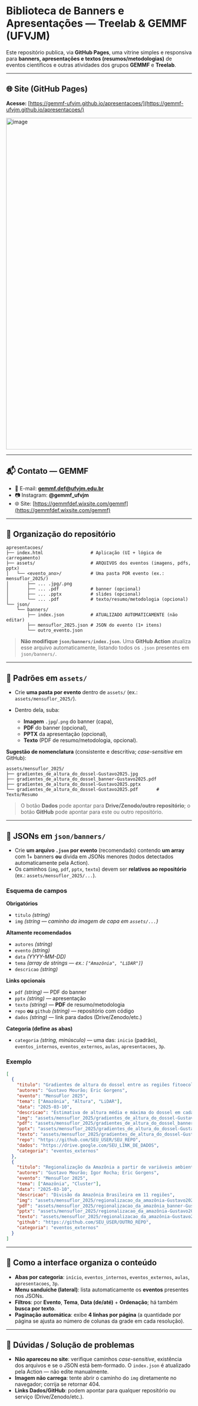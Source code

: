 # Biblioteca de Banners e Apresentações — Treelab & GEMMF (UFVJM)

Este repositório publica, via **GitHub Pages**, uma vitrine simples e responsiva para **banners, apresentações e textos (resumos/metodologias)** de eventos científicos e outras atividades dos grupos **GEMMF** e **Treelab**.

---

## 🌐 Site (GitHub Pages)

**Acesse:** [https://gemmf-ufvjm.github.io/apresentacoes/](https://gemmf-ufvjm.github.io/apresentacoes/)

[<img width="787" height="898" alt="image" src="https://github.com/user-attachments/assets/258eda7a-ec31-4144-b309-21e8bf90ee96" />](https://gemmf-ufvjm.github.io/apresentacoes/)

---

## 📬 Contato — GEMMF

* 📧 E-mail: **[gemmf.def@ufvjm.edu.br](mailto:gemmf.def@ufvjm.edu.br)**
* 📷 Instagram: **@gemmf_ufvjm**
* 🌐 Site: [https://gemmfdef.wixsite.com/gemmf](https://gemmfdef.wixsite.com/gemmf)

---

## 📁 Organização do repositório

```
apresentacoes/
├── index.html                  # Aplicação (UI + lógica de carregamento)
├── assets/                     # ARQUIVOS dos eventos (imagens, pdfs, pptx)
│   └── <evento_ano>/           # Uma pasta POR evento (ex.: mensuflor_2025/)
│       ├── ... .jpg/.png
│       ├── ... .pdf            # banner (opcional)
│       ├── ... .pptx           # slides (opcional)
│       └── ... .pdf            # texto/resumo/metodologia (opcional)
└── json/
    └── banners/
        ├── index.json          # ATUALIZADO AUTOMATICAMENTE (não editar)
        ├── mensuflor_2025.json # JSON do evento (1+ itens)
        └── outro_evento.json
```

> **Não modifique `json/banners/index.json`.** Uma **GitHub Action** atualiza esse arquivo automaticamente, listando todos os `.json` presentes em `json/banners/`.

---

## 🧱 Padrões em `assets/`

* Crie **uma pasta por evento** dentro de `assets/` (ex.: `assets/mensuflor_2025/`).
* Dentro dela, suba:

  * **Imagem** `.jpg`/`.png` do banner (capa),
  * **PDF** do banner (opcional),
  * **PPTX** da apresentação (opcional),
  * **Texto** (PDF de resumo/metodologia, opcional).

**Sugestão de nomenclatura** (consistente e descritiva; *case-sensitive* em GitHub):

```
assets/mensuflor_2025/
├── gradientes_de_altura_do_dossel-Gustavo2025.jpg
├── gradientes_de_altura_do_dossel_banner-Gustavo2025.pdf
├── gradientes_de_altura_do_dossel-Gustavo2025.pptx
└── gradientes_de_altura_do_dossel-Gustavo2025.pdf       # Texto/Resumo
```

> O botão **Dados** pode apontar para **Drive/Zenodo/outro repositório**; o botão **GitHub** pode apontar para este ou outro repositório.

---

## 🧾 JSONs em `json/banners/`

* Crie **um arquivo `.json` por evento** (recomendado) contendo **um array** com 1+ banners **ou** divida em JSONs menores (todos detectados automaticamente pela Action).
* Os caminhos (`img`, `pdf`, `pptx`, `texto`) devem ser **relativos ao repositório** (ex.: `assets/mensuflor_2025/...`).

### Esquema de campos

**Obrigatórios**

* `titulo` *(string)*
* `img` *(string — caminho da imagem de capa em `assets/...`)*

**Altamente recomendados**

* `autores` *(string)*
* `evento` *(string)*
* `data` *(YYYY-MM-DD)*
* `tema` *(array de strings — ex.: `["Amazônia", "LiDAR"]`)*
* `descricao` *(string)*

**Links opcionais**

* `pdf` *(string)* — PDF do banner
* `pptx` *(string)* — apresentação
* `texto` *(string)* — **PDF** de resumo/metodologia
* `repo` **ou** `github` *(string)* — repositório com código
* `dados` *(string)* — link para dados (Drive/Zenodo/etc.)

**Categoria (define as abas)**

* `categoria` *(string, minúsculo)* — uma das:
  `inicio` (padrão), `eventos_internos`, `eventos_externos`, `aulas`, `apresentacoes`, `3p`.

### Exemplo

```json
[
  {
    "titulo": "Gradientes de altura do dossel entre as regiões fitoecológicas da Amazônia",
    "autores": "Gustavo Mourão; Eric Gorgens",
    "evento": "MensuFlor 2025",
    "tema": ["Amazônia", "Altura", "LiDAR"],
    "data": "2025-03-10",
    "descricao": "Estimativa de altura média e máxima do dossel em cada fitofisionomia do IBGE",
    "img": "assets/mensuflor_2025/gradientes_de_altura_do_dossel-Gustavo2025.jpg",
    "pdf": "assets/mensuflor_2025/gradientes_de_altura_do_dossel_banner-Gustavo2025.pdf",
    "pptx": "assets/mensuflor_2025/gradientes_de_altura_do_dossel-Gustavo2025.pptx",
    "texto": "assets/mensuflor_2025/gradientes_de_altura_do_dossel-Gustavo2025.pdf",
    "repo": "https://github.com/SEU_USER/SEU_REPO",
    "dados": "https://drive.google.com/SEU_LINK_DE_DADOS",
    "categoria": "eventos_externos"
  },
  {
    "titulo": "Regionalização da Amazônia a partir de variáveis ambientais",
    "autores": "Gustavo Mourão; Igor Rocha; Eric Gorgens",
    "evento": "MensuFlor 2025",
    "tema": ["Amazônia", "Cluster"],
    "data": "2025-03-10",
    "descricao": "Divisão da Amazônia Brasileira em 11 regiões",
    "img": "assets/mensuflor_2025/regionalizacao_da_amazônia-Gustavo2025.jpg",
    "pdf": "assets/mensuflor_2025/regionalizacao_da_amazônia_banner-Gustavo2025.pdf",
    "pptx": "assets/mensuflor_2025/regionalizacao_da_amazônia-Gustavo2025.pptx",
    "texto": "assets/mensuflor_2025/regionalizacao_da_amazônia-Gustavo2025.pdf",
    "github": "https://github.com/SEU_USER/OUTRO_REPO",
    "categoria": "eventos_externos"
  }
]
```

---

## 🔎 Como a interface organiza o conteúdo

* **Abas por categoria**: `início`, `eventos_internos`, `eventos_externos`, `aulas`, `apresentacoes`, `3p`.
* **Menu sanduíche (lateral)**: lista automaticamente os **eventos** presentes nos JSONs.
* **Filtros**: por **Evento**, **Tema**, **Data (de/até)** + **Ordenação**; há também **busca por texto**.
* **Paginação automática**: exibe **4 linhas por página** (a quantidade por página se ajusta ao número de colunas da grade em cada resolução).

---

## 🧯 Dúvidas / Solução de problemas

* **Não apareceu no site**: verifique caminhos *case-sensitive*, existência dos arquivos e se o JSON está bem-formado. O `index.json` é atualizado pela Action — não edite manualmente.
* **Imagem não carrega**: tente abrir o caminho do `img` diretamente no navegador; corrija se retornar 404.
* **Links Dados/GitHub**: podem apontar para qualquer repositório ou serviço (Drive/Zenodo/etc.).
